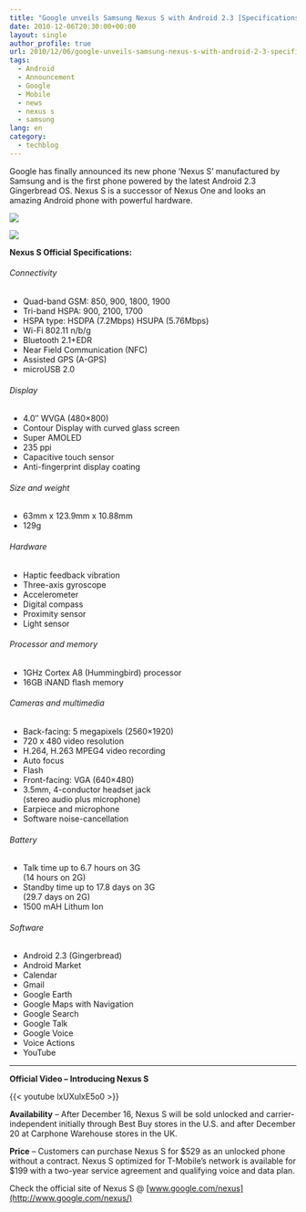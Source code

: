 ```yaml
---
title: "Google unveils Samsung Nexus S with Android 2.3 [Specifications &amp; Price]"
date: 2010-12-06T20:30:00+00:00
layout: single
author_profile: true
url: 2010/12/06/google-unveils-samsung-nexus-s-with-android-2-3-specifications-price/
tags:
  - Android
  - Announcement
  - Google
  - Mobile
  - news
  - nexus s
  - samsung
lang: en
category: 
  - techblog
---
```

Google has finally announced its new phone ‘Nexus S’ manufactured by Samsung and is the first phone powered by the latest Android 2.3 Gingerbread OS. Nexus S is a successor of Nexus One and looks an amazing Android phone with powerful hardware.

![](http://lh6.ggpht.com/_vaUVXcmC3OI/TP1Aq0b1tFI/AAAAAAAADWc/WRW0ss7-iME/s1600-h/nexus_s_logo%5B2%5D.png)

![](http://lh3.ggpht.com/_vaUVXcmC3OI/TP1Atahc91I/AAAAAAAADWk/a112IZvmNaw/s1600-h/GoogleNexusS%5B4%5D.jpg)

**Nexus S Official Specifications:**

###### Connectivity

  * Quad-band GSM: 850, 900, 1800, 1900 
  * Tri-band HSPA: 900, 2100, 1700 
  * HSPA type: HSDPA (7.2Mbps) HSUPA (5.76Mbps) 
  * Wi-Fi 802.11 n/b/g 
  * Bluetooth 2.1+EDR 
  * Near Field Communication (NFC) 
  * Assisted GPS (A-GPS) 
  * microUSB 2.0

###### Display

  * 4.0&#8243; WVGA (480×800) 
  * Contour Display with curved glass screen 
  * Super AMOLED 
  * 235 ppi 
  * Capacitive touch sensor 
  * Anti-fingerprint display coating

###### Size and weight

  * 63mm x 123.9mm x 10.88mm 
  * 129g

###### Hardware

  * Haptic feedback vibration 
  * Three-axis gyroscope 
  * Accelerometer 
  * Digital compass 
  * Proximity sensor 
  * Light sensor

###### Processor and memory

  * 1GHz Cortex A8 (Hummingbird) processor 
  * 16GB iNAND flash memory

###### Cameras and multimedia

  * Back-facing: 5 megapixels (2560×1920) 
  * 720 x 480 video resolution 
  * H.264, H.263 MPEG4 video recording 
  * Auto focus 
  * Flash 
  * Front-facing: VGA (640×480) 
  * 3.5mm, 4-conductor headset jack  
    (stereo audio plus microphone) 
  * Earpiece and microphone 
  * Software noise-cancellation

###### Battery

  * Talk time up to 6.7 hours on 3G  
    (14 hours on 2G) 
  * Standby time up to 17.8 days on 3G  
    (29.7 days on 2G) 
  * 1500 mAH Lithum Ion

###### Software

  * Android 2.3 (Gingerbread) 
  * Android Market 
  * Calendar 
  * Gmail 
  * Google Earth 
  * Google Maps with Navigation 
  * Google Search 
  * Google Talk 
  * Google Voice 
  * Voice Actions 
  * YouTube

****

**Official Video – Introducing Nexus S**

{{< youtube lxUXulxE5o0 >}}

**Availability** – After December 16, Nexus S will be sold unlocked and carrier-independent initially through Best Buy stores in the U.S. and after December 20 at Carphone Warehouse stores in the UK.

**Price** – Customers can purchase Nexus S for $529 as an unlocked phone without a contract. Nexus S optimized for T-Mobile’s network is available for $199 with a two-year service agreement and qualifying voice and data plan.

Check the official site of Nexus S @ [www.google.com/nexus](http://www.google.com/nexus/)
